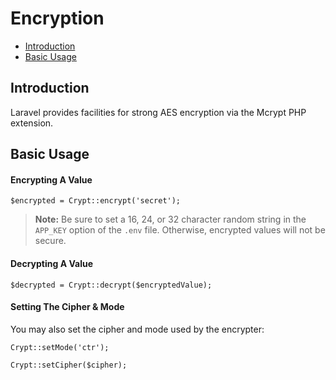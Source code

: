 # Encryption

- [Introduction](#introduction)
- [Basic Usage](#basic-usage)

<a name="introduction"></a>
## Introduction

Laravel provides facilities for strong AES encryption via the Mcrypt PHP extension.

<a name="basic-usage"></a>
## Basic Usage

#### Encrypting A Value

	$encrypted = Crypt::encrypt('secret');

> **Note:** Be sure to set a 16, 24, or 32 character random string in the `APP_KEY` option of the `.env` file. Otherwise, encrypted values will not be secure.

#### Decrypting A Value

	$decrypted = Crypt::decrypt($encryptedValue);

#### Setting The Cipher & Mode

You may also set the cipher and mode used by the encrypter:

	Crypt::setMode('ctr');

	Crypt::setCipher($cipher);
